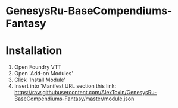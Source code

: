 # GenesysRu-BaseCompendiums-Fantasy
<h1>Installation</h1>
<ol>
  <li>Open Foundry VTT</li>
  <li>Open 'Add-on Modules'</li>
  <li>Click 'Install Module'</li>
  <li>Insert into 'Manifest URL section this link: <a href="https://raw.githubusercontent.com/AlexToxin/GenesysRu-BaseCompendiums-Fantasy/master/module.json">https://raw.githubusercontent.com/AlexToxin/GenesysRu-BaseCompendiums-Fantasy/master/module.json</a></li>
</ol>

